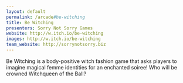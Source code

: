 ```yaml
---
layout: default
permalink: /arcade#be-witching
title: Be Witching
presenters: Sorry Not Sorry Games
website: http://w.itch.io/be-witching
images: http://w.itch.io/be-witching
team_website: http://sorrynotsorry.biz
---
```

Be Witching is a body-positive witch fashion game that asks players to imagine magical femme identities for an enchanted soiree! Who will be crowned Witchqueen of the Ball?
